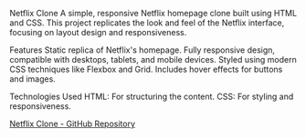 Netflix Clone
A simple, responsive Netflix homepage clone built using HTML and CSS. This project replicates the look and feel of the Netflix interface, focusing on layout design and responsiveness.


Features
Static replica of Netflix's homepage.
Fully responsive design, compatible with desktops, tablets, and mobile devices.
Styled using modern CSS techniques like Flexbox and Grid.
Includes hover effects for buttons and images.


Technologies Used
HTML: For structuring the content.
CSS: For styling and responsiveness.

[Netflix Clone - GitHub Repository](https://github.com/GauravSinghRawat1/netflixclone)

